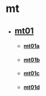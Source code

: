 # mt

* ## [mt01](mt01.md)
    * #### [mt01a](mt01/mt01a.md)
    * #### [mt01b](mt01/mt01b.md)
    * #### [mt01c](mt01/mt01c.md)
    * #### [mt01d](mt01/mt01d.md)